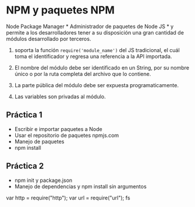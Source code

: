 # NPM y paquetes NPM #
Node Package Manager * Administrador de paquetes de Node JS *
y permite a los desarrolladores tener a su disposición una gran cantidad de módulos desarrollado por terceros.

1. soporta la función ``` require('module_name') ``` del JS tradicional, el cuál toma el identificador y regresa una referencia a la API importada.

2. El nombre del módulo debe ser identificado en  un String, por su nombre único o por la ruta completa del archivo que lo contiene.

3. La parte pública del módulo debe ser expuesta programaticamente.
4. Las variables son privadas al módulo.


## Práctica 1
- Escribir e importar paquetes a Node
- Usar el repositorio de paquetes npmjs.com
- Manejo de paquetes
- npm install

## Práctica 2
- npm init y package.json
- Manejo de dependencias  y npm install sin argumentos


var http = require("http");
var url = require("url");
fs
